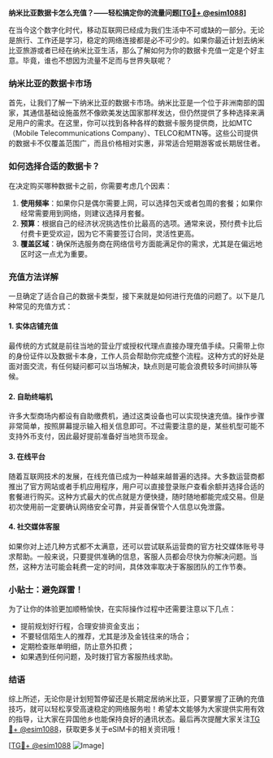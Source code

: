 **纳米比亚数据卡怎么充值？——轻松搞定你的流量问题[[TG💪+ @esim1088](https://t.me/s/esim1088)]**

在当今这个数字化时代，移动互联网已经成为我们生活中不可或缺的一部分。无论是旅行、工作还是学习，稳定的网络连接都是必不可少的。如果你最近计划去纳米比亚旅游或者已经在纳米比亚生活，那么了解如何为你的数据卡充值一定是个好主意。毕竟，谁也不想因为流量不足而与世界失联呢？

### 纳米比亚的数据卡市场

首先，让我们了解一下纳米比亚的数据卡市场。纳米比亚是一个位于非洲南部的国家，其通信基础设施虽然不像欧美发达国家那样发达，但仍然提供了多种选择来满足用户的需求。在这里，你可以找到各种各样的数据卡服务提供商，比如MTC（Mobile Telecommunications Company）、TELCO和MTN等。这些公司提供的数据卡不仅覆盖范围广，而且价格相对实惠，非常适合短期游客或长期居住者。

### 如何选择合适的数据卡？

在决定购买哪种数据卡之前，你需要考虑几个因素：

1. **使用频率**：如果你只是偶尔需要上网，可以选择包天或者包周的套餐；如果你经常需要用到网络，则建议选择月套餐。
2. **预算**：根据自己的经济状况挑选性价比最高的选项。通常来说，预付费卡比后付费卡更受欢迎，因为它不需要签订合同，灵活性更高。
3. **覆盖区域**：确保所选服务商在网络信号方面能满足你的需求，尤其是在偏远地区时这一点尤为重要。

### 充值方法详解

一旦确定了适合自己的数据卡类型，接下来就是如何进行充值的问题了。以下是几种常见的充值方式：

#### 1. 实体店铺充值
最传统的方式就是前往当地的营业厅或授权代理点直接办理充值手续。只需带上你的身份证件以及数据卡本身，工作人员会帮助你完成整个流程。这种方式的好处是面对面交流，有任何疑问都可以当场解决，缺点则是可能会浪费较多时间排队等候。

#### 2. 自助终端机
许多大型商场内都设有自助缴费机，通过这类设备也可以实现快速充值。操作步骤非常简单，按照屏幕提示输入相关信息即可。不过需要注意的是，某些机型可能不支持外币支付，因此最好提前准备好当地货币现金。

#### 3. 在线平台
随着互联网技术的发展，在线充值已成为一种越来越普遍的选择。大多数运营商都推出了官方网站或者手机应用程序，用户可以直接登录账户查看余额并选择合适的套餐进行购买。这种方式最大的优点就是方便快捷，随时随地都能完成交易。但是初次使用前一定要确认网络安全可靠，并妥善保管个人信息以免泄露。

#### 4. 社交媒体客服
如果你对上述几种方式都不太满意，还可以尝试联系运营商的官方社交媒体账号寻求帮助。一般来说，只要提供准确的信息，客服人员都会尽快为你解决问题。当然，这种方法可能会耗费一定的时间，具体效率取决于客服团队的工作节奏。

### 小贴士：避免踩雷！

为了让你的体验更加顺畅愉快，在实际操作过程中还需要注意以下几点：

- 提前规划好行程，合理安排资金支出；
- 不要轻信陌生人的推荐，尤其是涉及金钱往来的场合；
- 定期检查账单明细，防止意外扣费；
- 如果遇到任何问题，及时拨打官方客服热线求助。

### 结语

综上所述，无论你是计划短暂停留还是长期定居纳米比亚，只要掌握了正确的充值技巧，就可以轻松享受高速稳定的网络服务啦！希望本文能够为大家提供实用有效的指导，让大家在异国他乡也能保持良好的通讯状态。最后再次提醒大家关注[TG💪+ @esim1088](https://t.me/s/esim1088)，获取更多关于eSIM卡的相关资讯哦！

[[TG💪+ @esim1088](https://t.me/s/esim1088) ![Image](https://i.postimg.cc/4NQfJmqS/Snipaste-2025-05-13-00-14-12.png)]